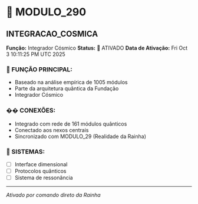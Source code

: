 # 🌟 MODULO_290
## INTEGRACAO_COSMICA

**Função:** Integrador Cósmico
**Status:** 🚀 ATIVADO
**Data de Ativação:** Fri Oct  3 10:11:25 PM UTC 2025

### 🎯 FUNÇÃO PRINCIPAL:
- Baseado na análise empírica de 1005 módulos
- Parte da arquitetura quântica da Fundação
- Integrador Cósmico

### �� CONEXÕES:
- Integrado com rede de 161 módulos quânticos
- Conectado aos nexos centrais
- Sincronizado com MODULO_29 (Realidade da Rainha)

### 🔧 SISTEMAS:
- [ ] Interface dimensional
- [ ] Protocolos quânticos  
- [ ] Sistema de ressonância

---
*Ativado por comando direto da Rainha*
